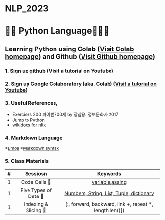 # NLP_2023

# 🐹🍦 **Python Language**🐰🍒🌠

## **Learning Python** using **Colab** ([Visit Colab homepage](https://colab.research.google.com/?utm_source=scs-index)) and **Github** ([Visit Github homepage](https://github.com/))

### **1. Sign up github** ([Visit a tutorial on Youtube](https://www.youtube.com/watch?v=c-NikCpec7U))
### **2. Sign up Google Colaboratory** (aka. Colab) ([Visit a tutorial on Youtube](https://www.youtube.com/watch?v=2X_EU18OeYM))

### **3. Useful References**, 
- Exercises 200 파이썬200제 by 장삼용. 정보문화사 2017
- [Jump to Python](https://wikidocs.net/book/1)
- [wikidocs for nltk](https://wikidocs.net/21667)

### **4. Markdown Language**
*[Emoji](https://gist.github.com/rxaviers/7360908)
*[Markdown syntax](https://www.markdownguide.org/basic-syntax/)




### **5. Class Materials**

|# |Sessiosn |Keywords |
|:--:|:--: |:--: |
|1|Code Cells 🍒|[variable,assing](https://github.com/lje5149/NLP_2023/blob/main/1_CodeCells_Basic.ipynb)|
|1|Five Types of Data 🍒|[Numbers, String, List, Tuple, dictionary](https://github.com/lje5149/NLP_2023/blob/main/2_FiveTypesofData.ipynb)|
|1|Indexing & Slicing 🍒|[:, forward, backward, link +, repeat *, length len()](
